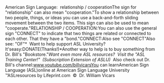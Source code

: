 American Sign Language: 
		 relationship / cooperationThe sign for "relationship" 
	can also mean "cooperation."To show a relationship between two people, things, or ideas you can use a 
	back-and-forth sliding movement between the two items. This sign can also be 
	used to mean "cooperate."RELATIONSHIP / COOPERATION:You can also use the general sign "CONNECT" to indicate that two things are 
	related or connected to each other. That they have a "bond."CONNECT:Also see "CONNECT"Also see: "OF"* 
Want to help support ASL University?  It'seasy:DONATE(Thanks!)*Another way to help is to buy something from Dr. Bill's "Bookstore."*Want even more ASL resources?  Visit the "ASL Training Center!"  (Subscription 
Extension of ASLU)*  Also check out Dr. Bill's channel:www.youtube.com/billvicarsYou can learnAmerican Sign Language (ASL)online at American Sign Language University ™ASLresources by Lifeprint.com  ©  Dr. William Vicars
